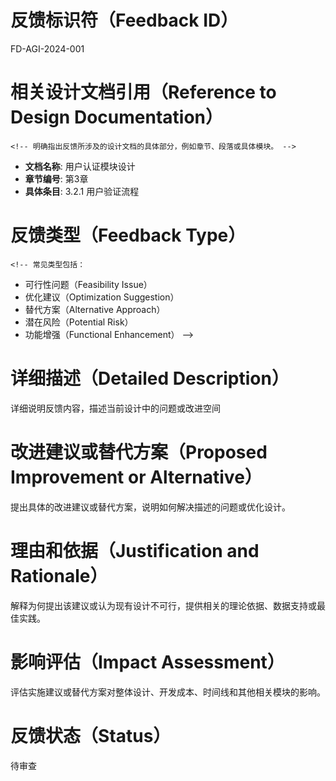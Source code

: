 # 反馈标识符（Feedback ID）
FD-AGI-2024-001

# 相关设计文档引用（Reference to Design Documentation）
    <!-- 明确指出反馈所涉及的设计文档的具体部分，例如章节、段落或具体模块。 -->
- **文档名称**: 用户认证模块设计
- **章节编号**: 第3章
- **具体条目**: 3.2.1 用户验证流程

# 反馈类型（Feedback Type）
    <!-- 常见类型包括：
 - 可行性问题（Feasibility Issue）
 - 优化建议（Optimization Suggestion）
 - 替代方案（Alternative Approach）
 - 潜在风险（Potential Risk）
 - 功能增强（Functional Enhancement） -->

# 详细描述（Detailed Description）
详细说明反馈内容，描述当前设计中的问题或改进空间

# 改进建议或替代方案（Proposed Improvement or Alternative）
提出具体的改进建议或替代方案，说明如何解决描述的问题或优化设计。

# 理由和依据（Justification and Rationale）
解释为何提出该建议或认为现有设计不可行，提供相关的理论依据、数据支持或最佳实践。

# 影响评估（Impact Assessment）
评估实施建议或替代方案对整体设计、开发成本、时间线和其他相关模块的影响。

# 反馈状态（Status）
待审查
